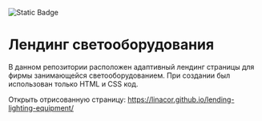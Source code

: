 ![Static Badge](https://img.shields.io/badge/HTML-5-red)



<h1>Лендинг светооборудования</h1>

В данном репозитории расположен адаптивный лендинг страницы для фирмы занимающейся светооборудованием. При создании был использован только HTML и CSS код.

Открыть отрисованную страницу: https://linacor.github.io/lending-lighting-equipment/
